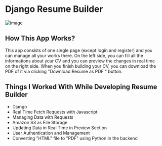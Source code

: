 # Django Resume Builder

![image](https://user-images.githubusercontent.com/53555551/183702966-ccd0d8fe-6b99-45c7-ad86-b20148e73c79.png)

## How This App Works?
This app consists of one single page (except login and register) and you can manage all your works there. On the left side, you can fill all the informations about your CV and you can preview the changes in real time on the right side. When you finish building your CV, you can download the PDF of it via clicking "Download Resume as PDF " button.

## Things I Worked With While Developing Resume Builder
- Django
- Real Time Fetch Requests with Javascript
- Managing Data with Requests
- Amazon S3 as File Storage
- Updating Data in Real Time in Preview Section
- User Authentication and Management
- Converting "HTML" file to "PDF" using Python in the backend 
